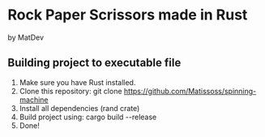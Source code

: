 # Rock Paper Scrissors made in Rust

by MatDev

## Building project to executable file

1. Make sure you have Rust installed.
2. Clone this repository: git clone https://github.com/Matissoss/spinning-machine
3. Install all dependencies (rand crate)
4. Build project using: cargo build --release
5. Done!
